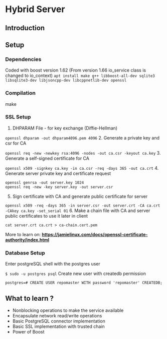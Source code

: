 # Hybrid Server
## Introduction

## Setup
### Dependencies
Coded with boost version 1.62 (From version 1.66 io_service class is changed to io_context)
`apt install make g++ libboost-all-dev sqlite3 libsqlite3-dev libjsoncpp-dev libcppnetlib-dev openssl`

### Compilation
make

### SSL Setup
1. DHPARAM File - for key exchange (Diffie-Hellman)

  `openssl dhparam -out dhparam4096.pem 4096`
2. Generate a private key and csr for CA

`openssl req -new -newkey rsa:4096 -nodes -out ca.csr -keyout ca.key`
3. Generate a self-signed certificate for CA

`openssl x509 -signkey ca.key -in ca.csr -req -days 365 -out ca.crt`
4. Generate server private key and certificate request
```
openssl genrsa -out server.key 1024
openssl req -new -key server.key -out server.csr
```
5. Sign certificate with CA and generate public certificate for server

`openssl x509 -req -days 365 -in server.csr -out server.crt -CA ca.crt -CAkey ca.key -set_serial 01`
6. Make a chain file with CA and server public certificates to use it later in client

  `cat server.crt ca.crt > ca-chain.cert.pem`

More to learn on:
**https://jamielinux.com/docs/openssl-certificate-authority/index.html**

### Database Setup
Enter postgreSQL shell with the postgres user

`$ sudo -u postgres psql`
Create new user with createdb permission

`postgres=# CREATE USER repomaster WITH password 'repomaster' CREATEDB;`

## What to learn ?
- Nonblocking operations to make the service available
- Encapsulate network read/write operations
- Basic PostgreSQL connector implementation
- Basic SSL implementation with trusted chain
- Power of Boost